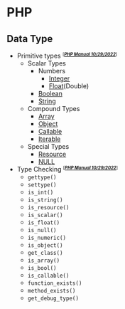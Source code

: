 # PHP
## Data Type
- Primitive types <small><sup>[***[PHP Manual 10/29/2022](https://www.php.net/manual/en/language.types.intro.php)***]<sup></small>
    - Scalar Types
        - Numbers
            - [Integer](datatype-integer.php)
            - [Float](datatype-float.php)(Double)
        - [Boolean](datatype-boolean.php)
        - [String](datatype-string.php)
    - Compound Types
        - [Array](datatype-array.php)
        - [Object](datatype-object.php)
        - [Callable](datatype-callable.php)
        - [Iterable](datatype-iterable.php)
    - Special Types
        - [Resource](datatype-resource.php)
        - [NULL](datatype-null.php)
- Type Checking <small><sup>[***[PHP Manual 10/29/2022](https://www.php.net/manual/en/function.gettype.php)***]<sup></small>
    - `gettype()`
    - `settype()`
    - `is_int()`
    - `is_string()`
    - `is_resource()`
    - `is_scalar()`
    - `is_float()`
    - `is_null()`
    - `is_numeric()`
    - `is_object()`
    - `get_class()`
    - `is_array()`
    - `is_bool()`
    - `is_callable()`
    - `function_exists()`
    - `method_exists()`
    - `get_debug_type()`
